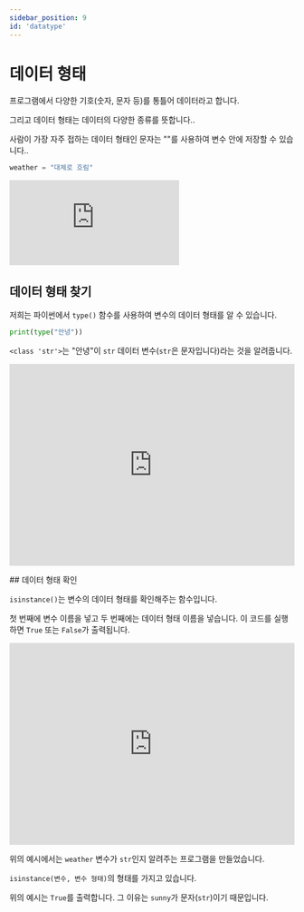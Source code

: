 ```yaml
---
sidebar_position: 9
id: 'datatype'
---
```


# 데이터 형태

프로그램에서 다양한 기호(숫자, 문자 등)를 통틀어 데이터라고 합니다.

그리고 데이터 형태는 데이터의 다양한 종류를 뜻합니다..

사람이 가장 자주 접하는 데이터 형태인 문자는 ""를 사용하여 변수 안에 저장할 수 있습니다..

```python
weather = "대체로 흐림"
```

<iframe src="https://www.youtube.com/embed/DDrOcpflWDc" title="YouTube video player" frameborder="0" allow="accelerometer; autoplay; clipboard-write; encrypted-media; gyroscope; picture-in-picture" allowfullscreen></iframe>

## 데이터 형태 찾기

저희는 파이썬에서 `type()` 함수를 사용하여 변수의 데이터 형태를 알 수 있습니다.

```python
print(type("안녕"))
```

`<class 'str'>`는 "안녕"이 `str` 데이터 변수(`str`은 문자입니다)라는 것을 알려줍니다.

<iframe src="https://trinket.io/embed/python/1068ac5668" width="100%" height="356" frameborder="0" marginwidth="0" marginheight="0" allowfullscreen></iframe>

##️ 데이터 형태 확인

`isinstance()`는 변수의 데이터 형태를 확인해주는 함수입니다.

첫 번째에 변수 이름을 넣고 두 번째에는 데이터 형태 이름을 넣습니다. 이 코드를 실행하면 `True` 또는 `False`가 출력됩니다.

<iframe src="https://trinket.io/embed/python/437398710e" width="100%" height="356" frameborder="0" marginwidth="0" marginheight="0" allowfullscreen></iframe>

위의 예시에서는 `weather` 변수가 `str`인지 알려주는 프로그램을 만들었습니다.

`isinstance(변수, 변수 형태)`의 형태를 가지고 있습니다.

위의 예시는 `True`를 출력합니다. 그 이유는 `sunny`가 문자(`str`)이기 때문입니다.
